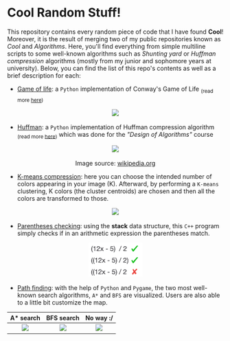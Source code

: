 # Cool Random Stuff!

This repository contains every random piece of code that I have found **Cool**! Moreover, it is the result of merging two of my public repositories known as *Cool* and *Algorithms*. Here, you'll find everything from simple multiline scripts to some well-known algorithms such as *Shunting yard* or *Huffman compression* algorithms (mostly from my junior and sophomore years at university). Below, you can find the list of this repo's contents as well as a brief description for each:

* [Game of life](/Game_of_Life/): a `Python` implementation of Conway's Game of Life <sub>(read more [here](!https://en.wikipedia.org/wiki/Conway%27s_Game_of_Life))</sub>

<p align=center>
<img src="./Game_of_Life/Game_of_Life.gif" width=50%>
</p>

* [Huffman](/Huffman/): a `Python` implementation of Huffman compression algorithm <sub>(read more [here](!https://en.wikipedia.org/wiki/Huffman_coding))</sub> which was done for the *"Design of Algorithms"* course

<p align=center>
<img src="https://upload.wikimedia.org/wikipedia/commons/thumb/8/82/Huffman_tree_2.svg/330px-Huffman_tree_2.svg.png" width=50%>
</p>
<p align=center>Image source: <a href=https://en.wikipedia.org/wiki/Huffman_coding>wikipedia.org</a>

* [K-means compression](/K-means_Compression/): here you can choose the intended number of colors appearing in your image (K). Afterward, by performing a `K-means` clustering, K colors (the cluster centroids) are chosen and then all the colors are transformed to those.

<p align=center>
<img src="./K-means_Compression/Examples/Colorful_21.jpg" width=75%>
</p>

* [Parentheses checking](/Parentheses_Checking/): using the **stack** data structure, this `C++` program simply checks if in an arithmetic expression the parentheses match.

<p align=center>
<img src="./Parentheses_Checking/intuitive_example.png" width=25%>
</p>

* [Path finding](/Path_Finding/): with the help of `Python` and `Pygame`, the two most well-known search algorithms, `A*` and `BFS` are visualized. Users are also able to a little bit customize the map.

A* search | BFS search | No way :/
:---:|:---:|:---:
<img src="./Path_Finding/Path_found.gif" width=85%> | <img src="./Path_Finding/BFS_found.gif" width=85%> | <img src="./Path_Finding/Path_not_found.gif">